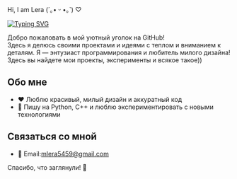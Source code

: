  Hi, I am Lera (´｡• ᵕ •｡`) ♡

[![Typing SVG](https://readme-typing-svg.herokuapp.com?color=%2336BCF7&lines=It+is+✨magic✨ )](https://git.io/typing-svg)

Добро пожаловать в мой уютный уголок на GitHub!  
Здесь я делюсь своими проектами и идеями с теплом и вниманием к деталям.
Я — энтузиаст программирования и любитель милого дизайна! Здесь вы найдете мои проекты, эксперименты и всякое такое))


## Обо мне
- ❤️ Люблю красивый, милый дизайн и аккуратный код
- 🚀 Пишу на Python, C++ и люблю экспериментировать с новыми технологиями

## Связаться со мной
- 📧 Email:mlera5459@gmail.com

Спасибо, что заглянули! 🧡
